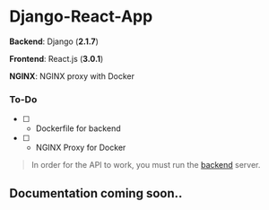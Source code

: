 # Django-React-App

**Backend**: Django (**2.1.7**)

**Frontend**: React.js (**3.0.1**)

**NGINX**: NGINX proxy with Docker

### To-Do

- [ ] - Dockerfile for backend
- [ ] - NGINX Proxy for Docker

> In order for the API to work, you must run the [backend](https://github.com/endormi/django-react-app/tree/master/backend) server.

## Documentation coming soon..
